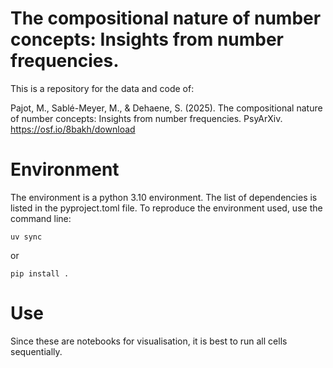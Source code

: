 # The compositional nature of number concepts: Insights from number frequencies.

This is a repository for the data and code of:

Pajot, M., Sablé-Meyer, M., & Dehaene, S. (2025). The compositional nature of number concepts: Insights from number frequencies. PsyArXiv. https://osf.io/8bakh/download

# Environment

The environment is a python 3.10 environment. The list of dependencies is listed in the pyproject.toml file. To reproduce the environment used, use the command line:

`uv sync`

or 

`pip install .`

# Use

Since these are notebooks for visualisation, it is best to run all cells sequentially.
